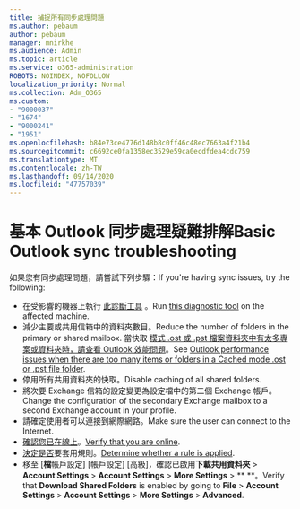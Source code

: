 ```yaml
---
title: 捕捉所有同步處理問題
ms.author: pebaum
author: pebaum
manager: mnirkhe
ms.audience: Admin
ms.topic: article
ms.service: o365-administration
ROBOTS: NOINDEX, NOFOLLOW
localization_priority: Normal
ms.collection: Adm_O365
ms.custom:
- "9000037"
- "1674"
- "9000241"
- "1951"
ms.openlocfilehash: b84e73ce4776d148b8c0ff46c48ec7663a4f21b4
ms.sourcegitcommit: c6692ce0fa1358ec3529e59ca0ecdfdea4cdc759
ms.translationtype: MT
ms.contentlocale: zh-TW
ms.lasthandoff: 09/14/2020
ms.locfileid: "47757039"
---
```

# <a name="basic-outlook-sync-troubleshooting"></a><span data-ttu-id="f535c-102">基本 Outlook 同步處理疑難排解</span><span class="sxs-lookup"><span data-stu-id="f535c-102">Basic Outlook sync troubleshooting</span></span>

<span data-ttu-id="f535c-103">如果您有同步處理問題，請嘗試下列步驟：</span><span class="sxs-lookup"><span data-stu-id="f535c-103">If you're having sync issues, try the following:</span></span>

- <span data-ttu-id="f535c-104">在受影響的機器上執行 [此診斷工具](https://aka.ms/sara-outlooksendreceive) 。</span><span class="sxs-lookup"><span data-stu-id="f535c-104">Run [this diagnostic tool](https://aka.ms/sara-outlooksendreceive) on the affected machine.</span></span>
- <span data-ttu-id="f535c-105">減少主要或共用信箱中的資料夾數目。</span><span class="sxs-lookup"><span data-stu-id="f535c-105">Reduce the number of folders in the primary or shared mailbox.</span></span> <span data-ttu-id="f535c-106">當快取 [模式 .ost 或 .pst 檔案資料夾中有太多專案或資料夾時，請查看 Outlook 效能問題](https://support.microsoft.com/help/2768656/outlook-performance-issues-when-there-are-too-many-items-or-folders-in)。</span><span class="sxs-lookup"><span data-stu-id="f535c-106">See [Outlook performance issues when there are too many items or folders in a Cached mode .ost or .pst file folder](https://support.microsoft.com/help/2768656/outlook-performance-issues-when-there-are-too-many-items-or-folders-in).</span></span>
- <span data-ttu-id="f535c-107">停用所有共用資料夾的快取。</span><span class="sxs-lookup"><span data-stu-id="f535c-107">Disable caching of all shared folders.</span></span>
- <span data-ttu-id="f535c-108">將次要 Exchange 信箱的設定變更為設定檔中的第二個 Exchange 帳戶。</span><span class="sxs-lookup"><span data-stu-id="f535c-108">Change the configuration of the secondary Exchange mailbox to a second Exchange account in your profile.</span></span>
- <span data-ttu-id="f535c-109">請確定使用者可以連接到網際網路。</span><span class="sxs-lookup"><span data-stu-id="f535c-109">Make sure the user can connect to the Internet.</span></span> 
- <span data-ttu-id="f535c-110">[確認您已在線上](https://support.office.com/article/2460e4a8-16c7-47fc-b204-b1549275aac9)。</span><span class="sxs-lookup"><span data-stu-id="f535c-110">[Verify that you are online](https://support.office.com/article/2460e4a8-16c7-47fc-b204-b1549275aac9).</span></span>
- <span data-ttu-id="f535c-111">[決定是否](https://support.office.com/article/C24F5DEA-9465-4DF4-AD17-A50704D66C59)要套用規則。</span><span class="sxs-lookup"><span data-stu-id="f535c-111">[Determine whether a rule is applied](https://support.office.com/article/C24F5DEA-9465-4DF4-AD17-A50704D66C59).</span></span>
- <span data-ttu-id="f535c-112">移至 [**檔**帳戶設定] [帳戶設定] [高級]，確認已啟用**下載共用資料夾**  >  **Account Settings**  >  **Account Settings**  >  **More Settings**  >  \*\* \*\*。</span><span class="sxs-lookup"><span data-stu-id="f535c-112">Verify that **Download Shared Folders** is enabled by going to **File** > **Account Settings** > **Account Settings** > **More Settings** > **Advanced**.</span></span>
